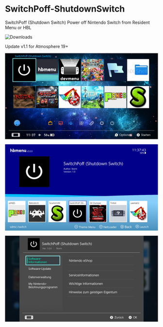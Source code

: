 # SwitchPoff-ShutdownSwitch
SwitchPoff (Shutdown Switch) Power off Nintendo Switch from Resident Menu or HBL

![Downloads](https://img.shields.io/github/downloads/Storm21CH/SwitchPoff-ShutdownSwitch/total)

Update v1.1 for Atmosphere 19+

![](Screenshots/1.jpg)

![](Screenshots/2.jpg)

![](Screenshots/3.jpg)
